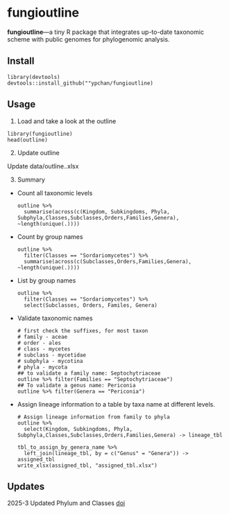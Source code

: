 # fungioutline
**fungioutline**—a tiny R package that integrates up-to-date taxonomic scheme with public genomes for phylogenomic analysis.

## Install
```
library(devtools)
devtools::install_github(""ypchan/fungioutline)
```
## Usage
1. Load and take a look at the outline
```
library(fungioutline)
head(outline)
```

2. Update outline
   
Update data/outline.<update>.xlsx

3. Summary

- Count all taxonomic levels
   ```
   outline %>%
     summarise(across(c(Kingdom, Subkingdoms, Phyla, Subphyla,Classes,Subclasses,Orders,Families,Genera), ~length(unique(.))))
   ```
- Count by group names
  ```
  outline %>%
    filter(Classes == "Sordariomycetes") %>%
    summarise(across(c(Subclasses,Orders,Families,Genera), ~length(unique(.))))
  ```
- List by group names
  ```
  outline %>%
    filter(Classes == "Sordariomycetes") %>%
    select(Subclasses, Orders, Familes, Genera)
  ```
- Validate taxonomic names
  ```
  # first check the suffixes, for most taxon
  # family - aceae
  # order - ales
  # class - mycetes
  # subclass - mycetidae
  # subphyla - mycotina
  # phyla - mycota
  ## to validate a family name: Septochytriaceae
  outline %>% filter(Families == "Septochytriaceae")
  ## To validate a genus name: Periconia
  outline %>% filter(Genera == "Periconia")
  ```

- Assign lineage information to a table by taxa name at different levels.
  ```
  # Assign lineage information from family to phyla
  outline %>%
    select(Kingdom, Subkingdoms, Phyla, Subphyla,Classes,Subclasses,Orders,Families,Genera) -> lineage_tbl
  
  tbl_to_assign_by_genera_name %>%
    left_join(lineage_tbl, by = c("Genus" = "Genera")) -> assigned_tbl
  write_xlsx(assigned_tbl, "assigned_tbl.xlsx")
  ```
## Updates
2025-3 Updated Phylum and Classes [doi](https://doi.org/10.1007/s13225-024-00540-z)
  
  
   

